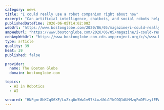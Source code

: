 ```yaml
---
category: news
title: "I could really use a robot companion right about now"
excerpt: "Can artificial intelligence, chatbots, and social robots help people be less lonely? Meredith Goldstein investigates."
publishedDateTime: 2020-06-05T14:02:00Z
webUrl: "https://www.bostonglobe.com/2020/06/05/magazine/i-could-really-use-robot-companion-right-about-now/"
ampWebUrl: "https://www.bostonglobe.com/2020/06/05/magazine/i-could-really-use-robot-companion-right-about-now/?outputType=amp"
cdnAmpWebUrl: "https://www-bostonglobe-com.cdn.ampproject.org/c/s/www.bostonglobe.com/2020/06/05/magazine/i-could-really-use-robot-companion-right-about-now/?outputType=amp"
type: article
quality: 39
heat: 39
published: false

provider:
  name: The Boston Globe
  domain: bostonglobe.com

topics:
  - AI in Robotics
  - AI

secured: "HNPgnr8hKCqS6XF/LuZxq0n5Ww1v97kLxzUWa1YkODQ1dUHMzqFmDFtzyfEFArZ/3j3qH8eNmbVaKRxLt/gnDUB5DZGVy94l9sC5RsMu7B5cn+WIpleVZzJESEZU14tFiq72urUvyr9yILAqyBEfOBTxGjvMzIZ4I7G+V+8bR43Of657yPXBP03zcP4aiuh4sxzUhSctq+UC/3T1RpqxkBCaEuHogaELdOQyMrvqBeTQ05uKR++52HAp8+UUT7qF0U5bxQT1IEAiQ6OpJ5p1crJ+f+5bYpLFMfHCHdbvOabaUQd7QvjoCqaadq/FI3qt1ZDwXXiSw61aqfe3AkhYeechNNr1XF5P8chwidGU/bZPZ3Vb3i6vu5hjo2XFxQ06mB8QOvtYI5vAXpYp+YwPWWItbq8V2r/1YBy2vKdEf8aMCyaFwd4o596WsepzLrUFQkEoBjh0xkYAq41FoqZFtXwIDl9W6BSfyWFePuqpIOg=;1gtDd8bBZJx8DCv3CPrzpg=="
---
```


